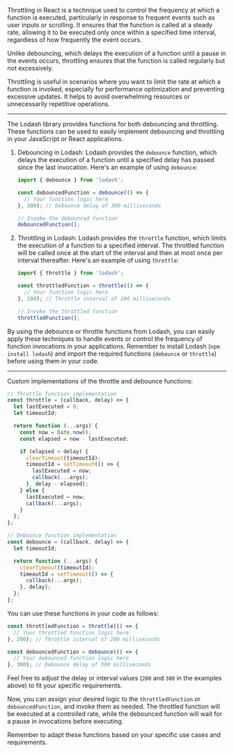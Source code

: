 Throttling in React is a technique used to control the frequency at which a function is executed, particularly in response to frequent events such as user inputs or scrolling. It ensures that the function is called at a steady rate, allowing it to be executed only once within a specified time interval, regardless of how frequently the event occurs.

Unlike debouncing, which delays the execution of a function until a pause in the events occurs, throttling ensures that the function is called regularly but not excessively.

Throttling is useful in scenarios where you want to limit the rate at which a function is invoked, especially for performance optimization and preventing excessive updates. It helps to avoid overwhelming resources or unnecessarily repetitive operations.

---

The Lodash library provides functions for both debouncing and throttling. These functions can be used to easily implement debouncing and throttling in your JavaScript or React applications.

1. Debouncing in Lodash:
   Lodash provides the `debounce` function, which delays the execution of a function until a specified delay has passed since the last invocation. Here's an example of using `debounce`:

   ```javascript
   import { debounce } from 'lodash';

   const debouncedFunction = debounce(() => {
     // Your function logic here
   }, 300); // Debounce delay of 300 milliseconds

   // Invoke the debounced function
   debouncedFunction();
   ```

2. Throttling in Lodash:
   Lodash provides the `throttle` function, which limits the execution of a function to a specified interval. The throttled function will be called once at the start of the interval and then at most once per interval thereafter. Here's an example of using `throttle`:

   ```javascript
   import { throttle } from 'lodash';

   const throttledFunction = throttle(() => {
     // Your function logic here
   }, 200); // Throttle interval of 200 milliseconds

   // Invoke the throttled function
   throttledFunction();
   ```

By using the debounce or throttle functions from Lodash, you can easily apply these techniques to handle events or control the frequency of function invocations in your applications. Remember to install Lodash (`npm install lodash`) and import the required functions (`debounce` or `throttle`) before using them in your code.

---

Custom implementations of the throttle and debounce functions:

```javascript
// Throttle function implementation
const throttle = (callback, delay) => {
  let lastExecuted = 0;
  let timeoutId;

  return function (...args) {
    const now = Date.now();
    const elapsed = now - lastExecuted;

    if (elapsed < delay) {
      clearTimeout(timeoutId);
      timeoutId = setTimeout(() => {
        lastExecuted = now;
        callback(...args);
      }, delay - elapsed);
    } else {
      lastExecuted = now;
      callback(...args);
    }
  };
};

// Debounce function implementation
const debounce = (callback, delay) => {
  let timeoutId;

  return function (...args) {
    clearTimeout(timeoutId);
    timeoutId = setTimeout(() => {
      callback(...args);
    }, delay);
  };
};
```

You can use these functions in your code as follows:

```javascript
const throttledFunction = throttle(() => {
  // Your throttled function logic here
}, 200); // Throttle interval of 200 milliseconds

const debouncedFunction = debounce(() => {
  // Your debounced function logic here
}, 300); // Debounce delay of 300 milliseconds
```

Feel free to adjust the delay or interval values (`200` and `300` in the examples above) to fit your specific requirements.

Now, you can assign your desired logic to the `throttledFunction` or `debouncedFunction`, and invoke them as needed. The throttled function will be executed at a controlled rate, while the debounced function will wait for a pause in invocations before executing.

Remember to adapt these functions based on your specific use cases and requirements.